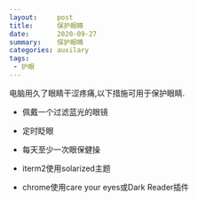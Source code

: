 ```yaml
---
layout:     post
title:      保护眼睛
date:       2020-09-27
summary:    保护眼睛
categories: auxilary
tags:
 - 护眼
---
```


电脑用久了眼睛干涩疼痛,以下措施可用于保护眼睛.

+ 佩戴一个过滤蓝光的眼镜

+ 定时眨眼

+ 每天至少一次眼保健操

+ iterm2使用solarized主题

+ chrome使用care your eyes或Dark Reader插件

